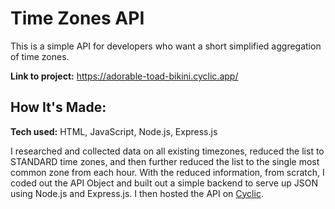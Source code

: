 # Time Zones API
This is a simple API for developers who want a short simplified aggregation of time zones.

**Link to project:** https://adorable-toad-bikini.cyclic.app/

## How It's Made:

**Tech used:** HTML, JavaScript, Node.js, Express.js

I researched and collected data on all existing timezones, reduced the list to STANDARD time zones, and then further reduced the list to the single most common zone from each hour.
With the reduced information, from scratch, I coded out the API Object and built out a simple backend to serve up JSON using Node.js and Express.js. 
I then hosted the API on <a href="https://www.cyclic.sh/">Cyclic</a>.
